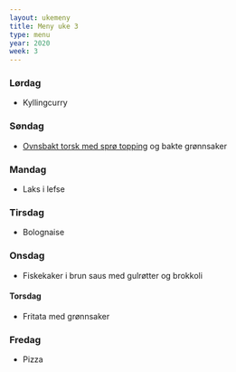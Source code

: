```yaml
---
layout: ukemeny
title: Meny uke 3
type: menu
year: 2020
week: 3
---
```


### Lørdag

- Kyllingcurry

### Søndag

- [Ovnsbakt torsk med sprø topping](https://www.godt.no/#!/oppskrift/8246/ovnsbakt-torsk-med-sproe-topping-kapers-og-sitronsmoer) og bakte grønnsaker

### Mandag

- Laks i lefse

### Tirsdag

- Bolognaise

### Onsdag

- Fiskekaker i brun saus med gulrøtter og brokkoli

#### Torsdag

- Fritata med grønnsaker

### Fredag

- Pizza